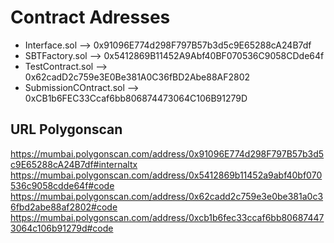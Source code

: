 # Contract Adresses

- Interface.sol --> 0x91096E774d298F797B57b3d5c9E65288cA24B7df
- SBTFactory.sol --> 0x5412869B11452A9Abf40BF070536C9058CDde64f
- TestContract.sol --> 0x62cadD2c759e3E0Be381A0C36fBD2Abe88AF2802
- SubmissionCOntract.sol --> 0xCB1b6FEC33Ccaf6bb806874473064C106B91279D

## URL Polygonscan 

https://mumbai.polygonscan.com/address/0x91096E774d298F797B57b3d5c9E65288cA24B7df#internaltx
https://mumbai.polygonscan.com/address/0x5412869b11452a9abf40bf070536c9058cdde64f#code
https://mumbai.polygonscan.com/address/0x62cadd2c759e3e0be381a0c36fbd2abe88af2802#code
https://mumbai.polygonscan.com/address/0xcb1b6fec33ccaf6bb806874473064c106b91279d#code
